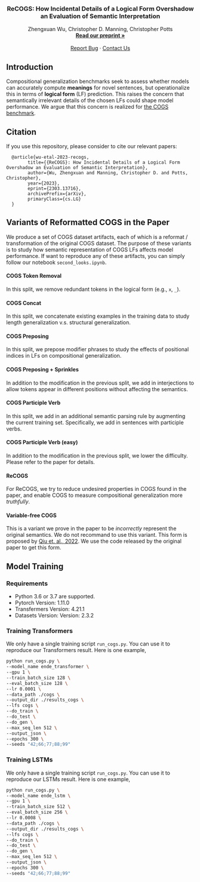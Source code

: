 <!-- PROJECT LOGO -->
<br />
<div align="center">
  <h3 align="center">ReCOGS: How Incidental Details of a Logical Form Overshadow an Evaluation of Semantic Interpretation</h3>
  <p align="center">
    Zhengxuan Wu, Christopher D. Manning, Christopher Potts
    <br />
    <a href="https://arxiv.org/abs/2303.13716"><strong>Read our preprint »</strong></a>
    <br />
    <br />
    <a href="https://github.com/frankaging/ReCOGS/issues">Report Bug</a>
    ·
    <a href="https://nlp.stanford.edu/~wuzhengx/">Contact Us</a>
  </p>
</div>

## Introduction

Compositional generalization benchmarks seek to assess whether models can accurately compute **meanings** for novel sentences, but operationalize this in terms of **logical form** (LF) prediction. This raises the concern that semantically irrelevant details of the chosen LFs could shape model performance. We argue that this concern is realized for [the COGS benchmark](https://aclanthology.org/2020.emnlp-main.731.pdf).

## Citation
If you use this repository, please consider to cite our relevant papers:
```stex
  @article{wu-etal-2023-recogs,
        title={{ReCOGS}: How Incidental Details of a Logical Form Overshadow an Evaluation of Semantic Interpretation}, 
        author={Wu, Zhengxuan and Manning, Christopher D. and Potts, Christopher},
        year={2023},
        eprint={2303.13716},
        archivePrefix={arXiv},
        primaryClass={cs.LG}
  }
```

## Variants of Reformatted COGS in the Paper

We produce a set of COGS dataset artifacts, each of which is a reformat / transformation of the original COGS dataset. The purpose of these variants is to study how semantic representation of COGS LFs affects model performance. If want to reproduce any of these artifacts, you can simply follow our notebook `second_looks.ipynb`.

#### COGS Token Removal
In this split, we remove redundant tokens in the logical form (e.g., `x`, `_`).

#### COGS Concat
In this split, we concatenate existing examples in the training data to study length generalization v.s. structural generalization.

#### COGS Preposing
In this split, we prepose modifier phrases to study the effects of positional indices in LFs on compositional generalization.

#### COGS Preposing + Sprinkles
In addition to the modification in the previous split, we add in interjections to allow tokens appear in different positions without affecting the semantics.

#### COGS Participle Verb
In this split, we add in an additional semantic parsing rule by augmenting the current training set. Specifically, we add in sentences with participle verbs.

#### COGS Participle Verb (easy)
In addition to the modification in the previous split, we lower the difficulty. Please refer to the paper for details. 

#### ReCOGS
For ReCOGS, we try to reduce undesired properties in COGS found in the paper, and enable COGS to measure compositional generalization more *truthfully*.

#### Variable-free COGS
This is a variant we prove in the paper to be *incorrectly* represent the original semantics. We do not recommand to use this variant. This form is proposed by [Qiu et. al., 2022](https://arxiv.org/abs/2112.07610). We use the code released by the original paper to get this form.

## Model Training

### Requirements
- Python 3.6 or 3.7 are supported.
- Pytorch Version: 1.11.0
- Transfermers Version: 4.21.1
- Datasets Version: Version: 2.3.2

### Training **Transformers**

We only have a single training script `run_cogs.py`. You can use it to reproduce our Transformers result. Here is one example,

```bash
python run_cogs.py \
--model_name ende_transformer \
--gpu 1 \
--train_batch_size 128 \
--eval_batch_size 128 \
--lr 0.0001 \
--data_path ./cogs \
--output_dir ./results_cogs \
--lfs cogs \
--do_train \
--do_test \
--do_gen \
--max_seq_len 512 \
--output_json \
--epochs 300 \
--seeds "42;66;77;88;99"
```

### Training **LSTMs**

We only have a single training script `run_cogs.py`. You can use it to reproduce our LSTMs result. Here is one example,

```bash
python run_cogs.py \
--model_name ende_lstm \
--gpu 1 \
--train_batch_size 512 \
--eval_batch_size 256 \
--lr 0.0008 \
--data_path ./cogs \
--output_dir ./results_cogs \
--lfs cogs \
--do_train \
--do_test \
--do_gen \
--max_seq_len 512 \
--output_json \
--epochs 300 \
--seeds "42;66;77;88;99"
```
